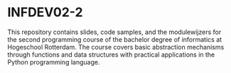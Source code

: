 # INFDEV02-2
This repository contains slides, code samples, and the modulewijzers for the second programming course of the bachelor degree of informatics at Hogeschool Rotterdam. The course covers basic abstraction mechanisms through functions and data structures with practical applications in the Python programming language.
